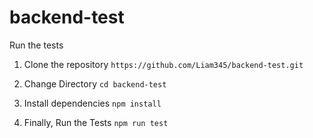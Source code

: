 # backend-test

Run the tests
1. Clone the repository 
`https://github.com/Liam345/backend-test.git`

2. Change Directory
`cd backend-test`

3. Install dependencies
`npm install`

4. Finally, Run the Tests
`npm run test`

